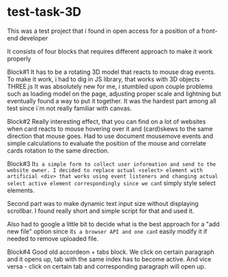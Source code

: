 # test-task-3D
This was a test project that i found in open access for a position of a front-end developer

It consists of four blocks that requires different approach to make it work properly

Block#1
  It has to be a rotating 3D model that reacts to mouse drag events. To make it work, i had to dig in JS library, that works with 3D objects - THREE.js
  It was absolutely new for me, i stumbled upon couple problems such as loading model on the page, adjusting proper scale and lightning but eventually
  found a way to put it together. It was the hardest part among all test since i`m not really familiar with canvas.
  
Block#2
  Really interesting effect, that you can find on a lot of websites when card reacts to mouse hovering over it and (card)skews to the same direction that mouse
  goes. Had to use document mousemove events and simple calculations to evaluate the position of the mouse and correlate cards rotation to the same direction.

Block#3
  It`s a simple form to collect user information and send to the website owner. I decided to replace actual <select> element with artificial <div>
  that works using event listeners and changing actual select active element correspondingly since we can`t simply style select elements. 
  
  Second part was to make dynamic text input size without displaying scrollbar. I found really short and simple script for that and used it.
  
  Also had to google a little bit to decide what is the best approach for a "add new file" option since it`s a browser API and one can`t easily modify it
  if needed to remove uploaded file.

Block#4
  Good old accordeon + tabs block. We click on certain paragraph and it opens up, tab with the same index has to become active. And vice versa - click
  on certain tab and corresponding paragraph will open up.
  
